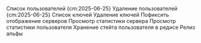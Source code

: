 
Список пользователей {cm:2025-06-25}
Удаление пользователей {cm:2025-06-25}
Список ключей
Удаление ключей
Пофиксить отображение серверов
Просмотр статистики сервера
Просмотр статистики пользователя
Хранение стейта пользователя в редисе
Релиз альфы

